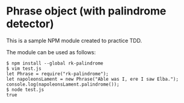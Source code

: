 # Phrase object (with palindrome detector)

This is a sample NPM module created to practice TDD.

The module can be used as follows:

```
$ npm install --global rk-palindrome
$ vim test.js
let Phrase = require("rk-palindrome");
let napoleonsLament = new Phrase("Able was I, ere I saw Elba.");
console.log(napoleonsLament.palindrome());
$ node test.js
true
```
